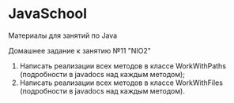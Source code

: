 # JavaSchool
Материалы для занятий по Java

Домашнее задание к занятию №11 "NIO2"

1. Написать реализации всех методов в классе WorkWithPaths (подробности в javadocs над каждым методом);
2. Написать реализации всех методов в классе WorkWithFiles (подробности в javadocs над каждым методом).

